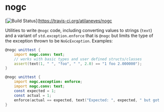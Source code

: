 # nogc

[![Build Status](https://travis-ci.org/atilaneves/nogc.png?branch=master)](https://travis-ci.org/atilaneves/nogc

Utilities to write `@nogc` code, including converting values to strings (`text`)
and a variant of `std.exception.enforce` that is `@nogc` but limits the type
of the exception thrown to be `NoGcException`. Examples:

```d
@nogc unittest {
    import nogc.conv: text;
    // works with basic types and user defined structs/classes
    assert(text(1, " ", "foo", " ", 2.0) == "1 foo 2.000000");
}
```

```d
@nogc unittest {
    import nogc.exception: enforce;
    import nogc.conv: text;
    const expected = 1;
    const actual = 1;
    enforce(actual == expected, text("Expected: ", expected, " but got: ", actual));
}
```
